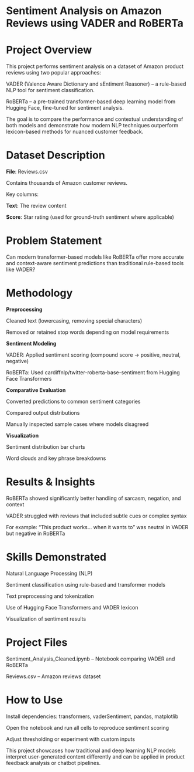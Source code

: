 # Sentiment Analysis on Amazon Reviews using VADER and RoBERTa

# Project Overview

This project performs sentiment analysis on a dataset of Amazon product reviews using two popular approaches:

VADER (Valence Aware Dictionary and sEntiment Reasoner) – a rule-based NLP tool for sentiment classification.

RoBERTa – a pre-trained transformer-based deep learning model from Hugging Face, fine-tuned for sentiment analysis.

The goal is to compare the performance and contextual understanding of both models and demonstrate how modern NLP techniques outperform lexicon-based methods for nuanced customer feedback.

# Dataset Description

**File**: Reviews.csv

Contains thousands of Amazon customer reviews.

Key columns:

**Text**: The review content

**Score**: Star rating (used for ground-truth sentiment where applicable)

# Problem Statement

Can modern transformer-based models like RoBERTa offer more accurate and context-aware sentiment predictions than traditional rule-based tools like VADER?

# Methodology

**Preprocessing**

Cleaned text (lowercasing, removing special characters)

Removed or retained stop words depending on model requirements

**Sentiment Modeling**

VADER: Applied sentiment scoring (compound score → positive, neutral, negative)

RoBERTa: Used cardiffnlp/twitter-roberta-base-sentiment from Hugging Face Transformers

**Comparative Evaluation**

Converted predictions to common sentiment categories

Compared output distributions

Manually inspected sample cases where models disagreed

**Visualization**

Sentiment distribution bar charts

Word clouds and key phrase breakdowns

# Results & Insights

RoBERTa showed significantly better handling of sarcasm, negation, and context

VADER struggled with reviews that included subtle cues or complex syntax

For example: “This product works... when it wants to” was neutral in VADER but negative in RoBERTa

# Skills Demonstrated

Natural Language Processing (NLP)

Sentiment classification using rule-based and transformer models

Text preprocessing and tokenization

Use of Hugging Face Transformers and VADER lexicon

Visualization of sentiment results

# Project Files

Sentiment_Analysis_Cleaned.ipynb – Notebook comparing VADER and RoBERTa

Reviews.csv – Amazon reviews dataset

# How to Use

Install dependencies: transformers, vaderSentiment, pandas, matplotlib

Open the notebook and run all cells to reproduce sentiment scoring

Adjust thresholding or experiment with custom inputs

This project showcases how traditional and deep learning NLP models interpret user-generated content differently and can be applied in product feedback analysis or chatbot pipelines.


